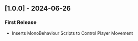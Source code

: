 ## [1.0.0] - 2024-06-26
### First Release
- Inserts MonoBehaviour Scripts to Control Player Movement